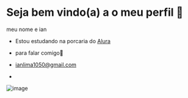 # Seja bem vindo(a) a o meu perfil 🖤

meu nome e ian 

- Estou estudando na porcaria do [Alura](https://www.alura.com.br/?utm_term=alura&utm_campaign=%5BSearch%5D+%5BPerformance%5D+-+Institucional&utm_source=adwords&utm_medium=ppc&hsa_acc=7964138385&hsa_cam=386166608&hsa_grp=21666755648&hsa_ad=697522196628&hsa_src=g&hsa_tgt=kwd-300088401&hsa_kw=alura&hsa_mt=e&hsa_net=adwords&hsa_ver=3&gad_source=1&gclid=CjwKCAjwr7ayBhAPEiwA6EIGxBFMCPhcBKaKQ3DdUNMopgLhZ1oZPCt0Phh_oGvVDHg0jH8WJ4g2wBoCg34QAvD_BwE)

- para falar comigo📧

- ianlima1050@gmail.com

- 


![image](https://github.com/Bloxyian/ianzeira/assets/103868080/3699d33d-ea28-47ed-b40c-f3e0d2add6e6)


